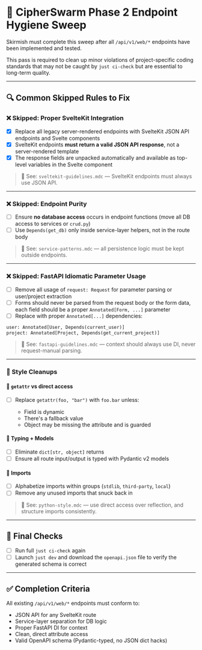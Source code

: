 # 🎯 CipherSwarm Phase 2 Endpoint Hygiene Sweep

Skirmish must complete this sweep after all `/api/v1/web/*` endpoints have been implemented and tested.

This pass is required to clean up minor violations of project-specific coding standards that may not be caught by `just ci-check` but are essential to long-term quality.

---

## 🔍 Common Skipped Rules to Fix

### ❌ Skipped: Proper SvelteKit Integration

- [x] Replace all legacy server-rendered endpoints with SvelteKit JSON API endpoints and Svelte components
- [x] SvelteKit endpoints **must return a valid JSON API response**, not a server-rendered template
- [x] The response fields are unpacked automatically and available as top-level variables in the Svelte component

> 📘 See: `sveltekit-guidelines.mdc` — SvelteKit endpoints must always use JSON API.

---

### ❌ Skipped: Endpoint Purity

- [ ] Ensure **no database access** occurs in endpoint functions (move all DB access to services or `crud.py`)
- [ ] Use `Depends(get_db)` only inside service-layer helpers, not in the route body

> 📘 See: `service-patterns.mdc` — all persistence logic must be kept outside endpoints.

---

### ❌ Skipped: FastAPI Idiomatic Parameter Usage

- [ ] Remove all usage of `request: Request` for parameter parsing or user/project extraction
- [ ] Forms should never be parsed from the request body or the form data, each field should be a proper `Annotated[Form, ...]` parameter
- [ ] Replace with proper `Annotated[...]` dependencies:

```python
user: Annotated[User, Depends(current_user)]
project: Annotated[Project, Depends(get_current_project)]
```

> 📘 See: `fastapi-guidelines.mdc` — context should always use DI, never request-manual parsing.

---

### 🧼 Style Cleanups

#### 🔧 `getattr` vs direct access

- [ ] Replace `getattr(foo, "bar")` with `foo.bar` unless:

    - Field is dynamic
    - There's a fallback value
    - Object may be missing the attribute and is guarded

#### 🔧 Typing + Models

- [ ] Eliminate `dict[str, object]` returns
- [ ] Ensure all route input/output is typed with Pydantic v2 models

#### 🔧 Imports

- [ ] Alphabetize imports within groups (`stdlib`, `third-party`, `local`)
- [ ] Remove any unused imports that snuck back in

> 📘 See: `python-style.mdc` — use direct access over reflection, and structure imports consistently.

---

## 🧪 Final Checks

- [ ] Run full `just ci-check` again
- [ ] Launch `just dev` and download the `openapi.json` file to verify the generated schema is correct

---

## ✅ Completion Criteria

All existing `/api/v1/web/*` endpoints must conform to:

- JSON API for any SvelteKit route
- Service-layer separation for DB logic
- Proper FastAPI DI for context
- Clean, direct attribute access
- Valid OpenAPI schema (Pydantic-typed, no JSON dict hacks)
